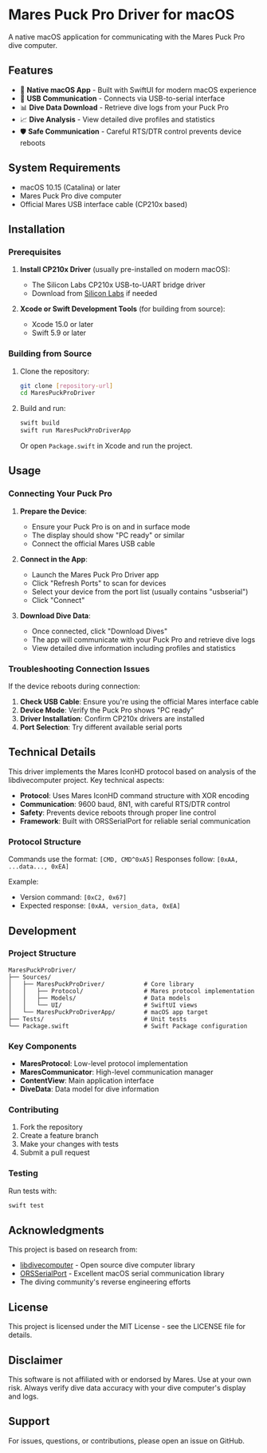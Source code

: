 # Mares Puck Pro Driver for macOS

A native macOS application for communicating with the Mares Puck Pro dive computer.

## Features

- 🌊 **Native macOS App** - Built with SwiftUI for modern macOS experience
- 🔌 **USB Communication** - Connects via USB-to-serial interface
- 📊 **Dive Data Download** - Retrieve dive logs from your Puck Pro
- 📈 **Dive Analysis** - View detailed dive profiles and statistics
- 🛡️ **Safe Communication** - Careful RTS/DTR control prevents device reboots

## System Requirements

- macOS 10.15 (Catalina) or later
- Mares Puck Pro dive computer
- Official Mares USB interface cable (CP210x based)

## Installation

### Prerequisites

1. **Install CP210x Driver** (usually pre-installed on modern macOS):
   - The Silicon Labs CP210x USB-to-UART bridge driver
   - Download from [Silicon Labs](https://www.silabs.com/developer-tools/usb-to-uart-bridge-vcp-drivers) if needed

2. **Xcode or Swift Development Tools** (for building from source):
   - Xcode 15.0 or later
   - Swift 5.9 or later

### Building from Source

1. Clone the repository:
   ```bash
   git clone [repository-url]
   cd MaresPuckProDriver
   ```

2. Build and run:
   ```bash
   swift build
   swift run MaresPuckProDriverApp
   ```

   Or open `Package.swift` in Xcode and run the project.

## Usage

### Connecting Your Puck Pro

1. **Prepare the Device**:
   - Ensure your Puck Pro is on and in surface mode
   - The display should show "PC ready" or similar
   - Connect the official Mares USB cable

2. **Connect in the App**:
   - Launch the Mares Puck Pro Driver app
   - Click "Refresh Ports" to scan for devices
   - Select your device from the port list (usually contains "usbserial")
   - Click "Connect"

3. **Download Dive Data**:
   - Once connected, click "Download Dives"
   - The app will communicate with your Puck Pro and retrieve dive logs
   - View detailed dive information including profiles and statistics

### Troubleshooting Connection Issues

If the device reboots during connection:

1. **Check USB Cable**: Ensure you're using the official Mares interface cable
2. **Device Mode**: Verify the Puck Pro shows "PC ready"
3. **Driver Installation**: Confirm CP210x drivers are installed
4. **Port Selection**: Try different available serial ports

## Technical Details

This driver implements the Mares IconHD protocol based on analysis of the libdivecomputer project. Key technical aspects:

- **Protocol**: Uses Mares IconHD command structure with XOR encoding
- **Communication**: 9600 baud, 8N1, with careful RTS/DTR control
- **Safety**: Prevents device reboots through proper line control
- **Framework**: Built with ORSSerialPort for reliable serial communication

### Protocol Structure

Commands use the format: `[CMD, CMD^0xA5]`
Responses follow: `[0xAA, ...data..., 0xEA]`

Example:
- Version command: `[0xC2, 0x67]`
- Expected response: `[0xAA, version_data, 0xEA]`

## Development

### Project Structure

```
MaresPuckProDriver/
├── Sources/
│   ├── MaresPuckProDriver/           # Core library
│   │   ├── Protocol/                 # Mares protocol implementation
│   │   ├── Models/                   # Data models
│   │   └── UI/                       # SwiftUI views
│   └── MaresPuckProDriverApp/        # macOS app target
├── Tests/                            # Unit tests
└── Package.swift                     # Swift Package configuration
```

### Key Components

- **MaresProtocol**: Low-level protocol implementation
- **MaresCommunicator**: High-level communication manager
- **ContentView**: Main application interface
- **DiveData**: Data model for dive information

### Contributing

1. Fork the repository
2. Create a feature branch
3. Make your changes with tests
4. Submit a pull request

### Testing

Run tests with:
```bash
swift test
```

## Acknowledgments

This project is based on research from:
- [libdivecomputer](https://github.com/libdivecomputer/libdivecomputer) - Open source dive computer library
- [ORSSerialPort](https://github.com/armadsen/ORSSerialPort) - Excellent macOS serial communication library
- The diving community's reverse engineering efforts

## License

This project is licensed under the MIT License - see the LICENSE file for details.

## Disclaimer

This software is not affiliated with or endorsed by Mares. Use at your own risk. Always verify dive data accuracy with your dive computer's display and logs.

## Support

For issues, questions, or contributions, please open an issue on GitHub.